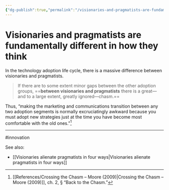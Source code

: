 ```yaml
---
{"dg-publish":true,"permalink":"/visionaries-and-pragmatists-are-fundamentally-different-in-how-they-think/"}
---
```



# Visionaries and pragmatists are fundamentally different in how they think

In the technology adoption life cycle, there is a massive difference between visionaries and pragmatists. 

> If there are to some extent minor gaps between the other adoption groups, ==**between visionaries and pragmatists** there is a great—and to a large extent, greatly ignored—chasm.==

Thus, “making the marketing and communications transition between any two adoption segments is normally excruciatingly awkward because you must adopt new strategies just at the time you have become most comfortable with the old ones.”[^1]


---
#innovation 

See also:
 - [[Visionaries alienate pragmatists in four ways\|Visionaries alienate pragmatists in four ways]]

[^1]: [[References/Crossing the Chasm – Moore (2009)\|Crossing the Chasm – Moore (2009)]], ch. 2, § “Back to the Chasm.”